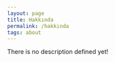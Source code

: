 ```yaml
---
layout: page
title: Hakkında
permalink: /hakkinda
tags: about
---
```


There is no description defined yet!